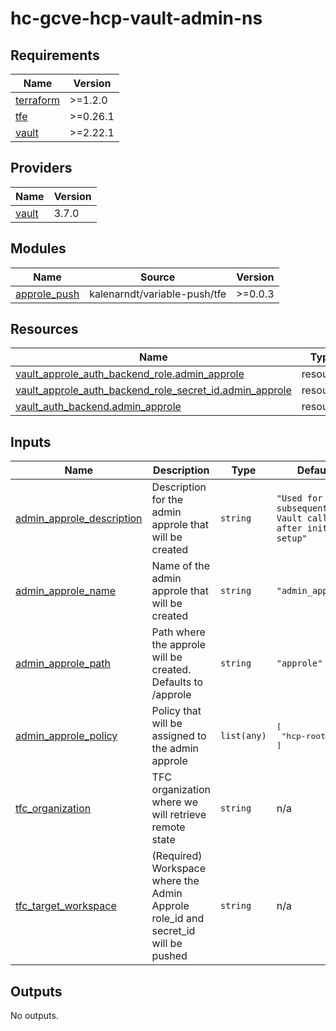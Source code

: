 # hc-gcve-hcp-vault-admin-ns

<!-- BEGINNING OF PRE-COMMIT-TERRAFORM DOCS HOOK -->
## Requirements

| Name | Version |
|------|---------|
| <a name="requirement_terraform"></a> [terraform](#requirement\_terraform) | >=1.2.0 |
| <a name="requirement_tfe"></a> [tfe](#requirement\_tfe) | >=0.26.1 |
| <a name="requirement_vault"></a> [vault](#requirement\_vault) | >=2.22.1 |

## Providers

| Name | Version |
|------|---------|
| <a name="provider_vault"></a> [vault](#provider\_vault) | 3.7.0 |

## Modules

| Name | Source | Version |
|------|--------|---------|
| <a name="module_approle_push"></a> [approle\_push](#module\_approle\_push) | kalenarndt/variable-push/tfe | >=0.0.3 |

## Resources

| Name | Type |
|------|------|
| [vault_approle_auth_backend_role.admin_approle](https://registry.terraform.io/providers/hashicorp/vault/latest/docs/resources/approle_auth_backend_role) | resource |
| [vault_approle_auth_backend_role_secret_id.admin_approle](https://registry.terraform.io/providers/hashicorp/vault/latest/docs/resources/approle_auth_backend_role_secret_id) | resource |
| [vault_auth_backend.admin_approle](https://registry.terraform.io/providers/hashicorp/vault/latest/docs/resources/auth_backend) | resource |

## Inputs

| Name | Description | Type | Default | Required |
|------|-------------|------|---------|:--------:|
| <a name="input_admin_approle_description"></a> [admin\_approle\_description](#input\_admin\_approle\_description) | Description for the admin approle that will be created | `string` | `"Used for subsequent Vault calls after initial setup"` | no |
| <a name="input_admin_approle_name"></a> [admin\_approle\_name](#input\_admin\_approle\_name) | Name of the admin approle that will be created | `string` | `"admin_approle"` | no |
| <a name="input_admin_approle_path"></a> [admin\_approle\_path](#input\_admin\_approle\_path) | Path where the approle will be created. Defaults to /approle | `string` | `"approle"` | no |
| <a name="input_admin_approle_policy"></a> [admin\_approle\_policy](#input\_admin\_approle\_policy) | Policy that will be assigned to the admin approle | `list(any)` | <pre>[<br>  "hcp-root"<br>]</pre> | no |
| <a name="input_tfc_organization"></a> [tfc\_organization](#input\_tfc\_organization) | TFC organization where we will retrieve remote state | `string` | n/a | yes |
| <a name="input_tfc_target_workspace"></a> [tfc\_target\_workspace](#input\_tfc\_target\_workspace) | (Required) Workspace where the Admin Approle role\_id and secret\_id will be pushed | `string` | n/a | yes |

## Outputs

No outputs.
<!-- END OF PRE-COMMIT-TERRAFORM DOCS HOOK -->
